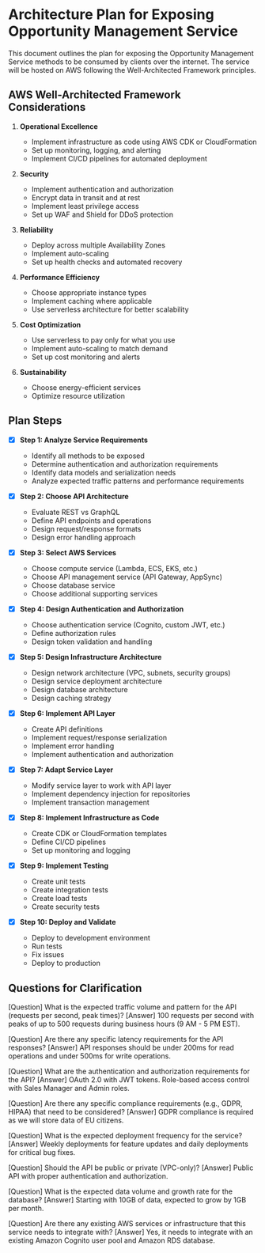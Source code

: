 # Architecture Plan for Exposing Opportunity Management Service

This document outlines the plan for exposing the Opportunity Management Service methods to be consumed by clients over the internet. The service will be hosted on AWS following the Well-Architected Framework principles.

## AWS Well-Architected Framework Considerations

1. **Operational Excellence**
   - Implement infrastructure as code using AWS CDK or CloudFormation
   - Set up monitoring, logging, and alerting
   - Implement CI/CD pipelines for automated deployment

2. **Security**
   - Implement authentication and authorization
   - Encrypt data in transit and at rest
   - Implement least privilege access
   - Set up WAF and Shield for DDoS protection

3. **Reliability**
   - Deploy across multiple Availability Zones
   - Implement auto-scaling
   - Set up health checks and automated recovery

4. **Performance Efficiency**
   - Choose appropriate instance types
   - Implement caching where applicable
   - Use serverless architecture for better scalability

5. **Cost Optimization**
   - Use serverless to pay only for what you use
   - Implement auto-scaling to match demand
   - Set up cost monitoring and alerts

6. **Sustainability**
   - Choose energy-efficient services
   - Optimize resource utilization

## Plan Steps

- [x] **Step 1: Analyze Service Requirements**
  - Identify all methods to be exposed
  - Determine authentication and authorization requirements
  - Identify data models and serialization needs
  - Analyze expected traffic patterns and performance requirements

- [x] **Step 2: Choose API Architecture**
  - Evaluate REST vs GraphQL
  - Define API endpoints and operations
  - Design request/response formats
  - Design error handling approach

- [x] **Step 3: Select AWS Services**
  - Choose compute service (Lambda, ECS, EKS, etc.)
  - Choose API management service (API Gateway, AppSync)
  - Choose database service
  - Choose additional supporting services

- [x] **Step 4: Design Authentication and Authorization**
  - Choose authentication service (Cognito, custom JWT, etc.)
  - Define authorization rules
  - Design token validation and handling

- [x] **Step 5: Design Infrastructure Architecture**
  - Design network architecture (VPC, subnets, security groups)
  - Design service deployment architecture
  - Design database architecture
  - Design caching strategy

- [x] **Step 6: Implement API Layer**
  - Create API definitions
  - Implement request/response serialization
  - Implement error handling
  - Implement authentication and authorization

- [x] **Step 7: Adapt Service Layer**
  - Modify service layer to work with API layer
  - Implement dependency injection for repositories
  - Implement transaction management

- [x] **Step 8: Implement Infrastructure as Code**
  - Create CDK or CloudFormation templates
  - Define CI/CD pipelines
  - Set up monitoring and logging

- [x] **Step 9: Implement Testing**
  - Create unit tests
  - Create integration tests
  - Create load tests
  - Create security tests

- [x] **Step 10: Deploy and Validate**
  - Deploy to development environment
  - Run tests
  - Fix issues
  - Deploy to production

## Questions for Clarification

[Question] What is the expected traffic volume and pattern for the API (requests per second, peak times)?
[Answer] 100 requests per second with peaks of up to 500 requests during business hours (9 AM - 5 PM EST).

[Question] Are there any specific latency requirements for the API responses?
[Answer] API responses should be under 200ms for read operations and under 500ms for write operations.

[Question] What are the authentication and authorization requirements for the API?
[Answer] OAuth 2.0 with JWT tokens. Role-based access control with Sales Manager and Admin roles.

[Question] Are there any specific compliance requirements (e.g., GDPR, HIPAA) that need to be considered?
[Answer] GDPR compliance is required as we will store data of EU citizens.

[Question] What is the expected deployment frequency for the service?
[Answer] Weekly deployments for feature updates and daily deployments for critical bug fixes.

[Question] Should the API be public or private (VPC-only)?
[Answer] Public API with proper authentication and authorization.

[Question] What is the expected data volume and growth rate for the database?
[Answer] Starting with 10GB of data, expected to grow by 1GB per month.

[Question] Are there any existing AWS services or infrastructure that this service needs to integrate with?
[Answer] Yes, it needs to integrate with an existing Amazon Cognito user pool and Amazon RDS database.
